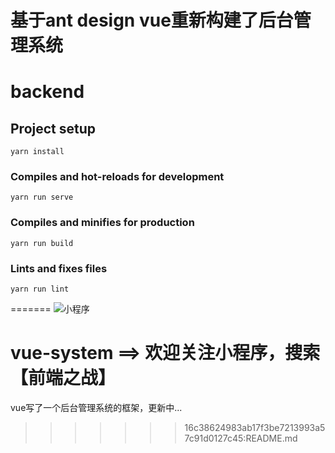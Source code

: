 # 基于ant design vue重新构建了后台管理系统
# backend

## Project setup
```
yarn install
```

### Compiles and hot-reloads for development
```
yarn run serve
```

### Compiles and minifies for production
```
yarn run build
```

### Lints and fixes files
```
yarn run lint
```
=======
![小程序](https://www.love85g.com/wp-content/uploads/2018/12/xcx.jpg)
# vue-system ==> 欢迎关注小程序，搜索 【前端之战】
vue写了一个后台管理系统的框架，更新中...
>>>>>>> 16c38624983ab17f3be7213993a57c91d0127c45:README.md
